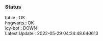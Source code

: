 ### Status


table : OK  
hogwarts : OK  
icy-bot : DOWN  
Latest Update : 2022-05-29 04:24:48.640613
